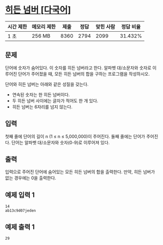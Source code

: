 # [히든 넘버 [다국어]](https://www.acmicpc.net/problem/8595)

| 시간 제한 | 메모리 제한 | 제출 | 정답 | 맞힌 사람 | 정답 비율 |
| --- | --- | --- | --- | --- | --- |
| 1 초 | 256 MB | 8360 | 2794 | 2099 | 31.432% |

## 문제

단어에 숫자가 숨어있다. 이 숫자를 히든 넘버라고 한다. 알파벳 대/소문자와 숫자로 이루어진 단어가 주어졌을 때, 모든 히든 넘버의 합을 구하는 프로그램을 작성하시오.

단어와 히든 넘버는 아래와 같은 성질을 갖는다.

- 연속된 숫자는 한 히든 넘버이다.
- 두 히든 넘버 사이에는 글자가 적어도 한 개 있다.
- 히든 넘버는 6자리를 넘지 않는다.

## 입력

첫째 줄에 단어의 길이 n (1 ≤ n ≤ 5,000,000)이 주어진다. 둘째 줄에는 단어가 주어진다. 단어는 알파벳 대/소문자와 숫자(0-9)로 이루어져 있다.

## 출력

입력으로 주어진 단어에 숨어있는 모든 히든 넘버의 합을 출력한다. 만약, 히든 넘버가 없는 경우에는 0을 출력한다.

## 예제 입력 1

```
14
ab13c9d07jeden

```

## 예제 출력 1

```
29
```
